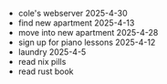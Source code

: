 - cole's webserver 2025-4-30
- find new apartment 2025-4-13
- move into new apartment 2025-4-28
- sign up for piano lessons 2025-4-12
- laundry 2025-4-5
- read nix pills
- read rust book
